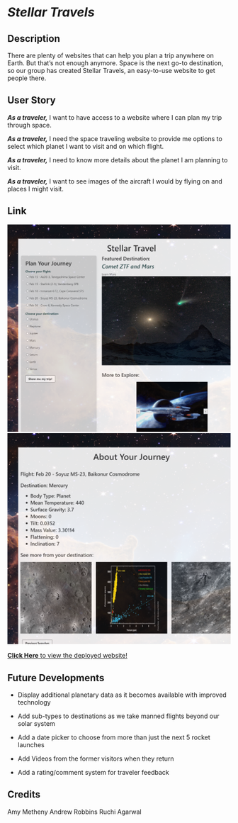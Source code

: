
# ***Stellar Travels***


## Description

There are plenty of websites that can help you plan a trip anywhere on Earth. But that’s not enough anymore. Space is the next go-to destination, so our group has created Stellar Travels, an easy-to-use website to get people there.



## User Story

***As a traveler,*** I want to have access to a website where I can plan my trip through space. 

***As a traveler,*** I need the space traveling website to provide me options to select which planet I want to visit and on which flight.

***As a traveler,*** I need to know more details about the planet I am planning to visit.

***As a traveler,*** I want to see images of the aircraft I would by flying on and places I might visit.


## Link

![Deployed Application](assets/images/deployed-webpage.png)
![Deployed Application](assets/images/deployed-webpage-2.png)

[**Click Here** to view the deployed website!](https://abmetheny.github.io/trip-planning-of-the-future)




## Future Developments

- Display additional planetary data as it becomes available with improved technology

- Add sub-types to destinations as we take manned flights beyond our solar system

- Add a date picker to choose from more than just the next 5 rocket launches

- Add Videos from the former visitors when they return

- Add a rating/comment system for traveler feedback




## Credits

Amy Metheny
Andrew Robbins
Ruchi Agarwal






